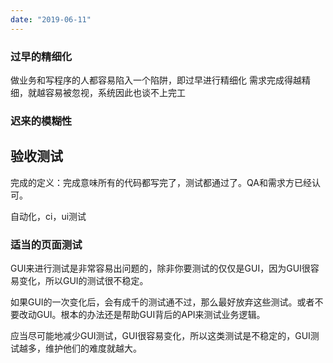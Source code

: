 ```yaml
---
date: "2019-06-11"
---
```

### 过早的精细化
做业务和写程序的人都容易陷入一个陷阱，即过早进行精细化
需求完成得越精细，就越容易被忽视，系统因此也谈不上完工

### 迟来的模糊性


## 验收测试
完成的定义：完成意味所有的代码都写完了，测试都通过了。QA和需求方已经认可。

自动化，ci，ui测试

### 适当的页面测试
GUI来进行测试是非常容易出问题的，除非你要测试的仅仅是GUI，因为GUI很容易变化，所以GUI的测试很不稳定。

如果GUI的一次变化后，会有成千的测试通不过，那么最好放弃这些测试。或者不要改动GUI。根本的办法还是帮助GUI背后的API来测试业务逻辑。

应当尽可能地减少GUI测试，GUI很容易变化，所以这类测试是不稳定的，GUI测试越多，维护他们的难度就越大。